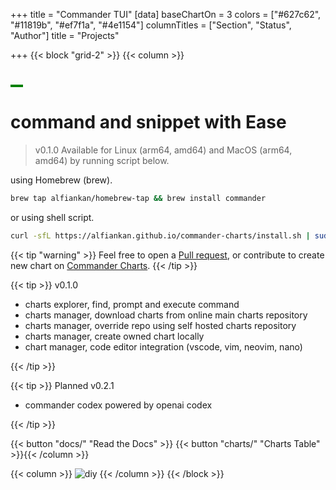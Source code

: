 +++
title = "Commander TUI"
[data]
baseChartOn = 3
colors = ["#627c62", "#11819b", "#ef7f1a", "#4e1154"]
columnTitles = ["Section", "Status", "Author"]
title = "Projects"

+++
{{< block "grid-2" >}}
{{< column >}}


<h1 style="background-color:green;max-width: fit-content;padding:2px;padding-right:10px; padding-left:10px;" id="anima"></h1>
<h1>command and snippet with <b>Ease</b></h1>

<script>
document.addEventListener('DOMContentLoaded',function(event){
  // array with texts to type in typewriter
  var dataText = [ "> create", "> run", "> share"];
  
  // type one text in the typwriter
  // keeps calling itself until the text is finished
  function typeWriter(text, i, fnCallback) {
    // chekc if text isn't finished yet
    if (i < (text.length)) {
      // add next character to h1
     document.getElementById("anima").innerHTML = text.substring(0, i+1) +'<span aria-hidden="true"></span>';

      // wait for a while and call this function again for next character
      setTimeout(function() {
        typeWriter(text, i + 1, fnCallback)
      }, 100);
    }
    // text finished, call callback if there is a callback function
    else if (typeof fnCallback == 'function') {
      // call callback after timeout
      setTimeout(fnCallback, 1000);
    }
  }
  // start a typewriter animation for a text in the dataText array
   function StartTextAnimation(i) {
     if (typeof dataText[i] == 'undefined'){
        setTimeout(function() {
          StartTextAnimation(0);
        }, 2000);
     }
     // check if dataText[i] exists
    if (i < dataText[i].length) {
      // text exists! start typewriter animation
     typeWriter(dataText[i], 0, function(){
       // after callback (and whole text has been animated), start next text
       StartTextAnimation(i + 1);
     });
    }
  }
  // start the text animation
  StartTextAnimation(0);
});
</script>

> v0.1.0 Available for Linux (arm64, amd64) and MacOS (arm64, amd64) by running script below.

using Homebrew (brew).

```bash
brew tap alfiankan/homebrew-tap && brew install commander
```
or using shell script.

```bash
curl -sfL https://alfiankan.github.io/commander-charts/install.sh | sudo sh -
```



{{< tip "warning" >}}
Feel free to open a [Pull request](https://github.com/alfiankan/commander/pulls), or contribute to create new chart on [Commander Charts](https://github.com/alfiankan/commander-charts/pulls). {{< /tip >}}

{{< tip >}}
v0.1.0
- charts explorer, find, prompt and execute command
- charts manager, download charts from online main charts repository
- charts manager, override repo using self hosted charts repository
- charts manager, create owned chart locally
- chart manager, code editor integration (vscode, vim, neovim, nano)

{{< /tip >}}

{{< tip >}}
Planned v0.2.1
- commander codex powered by openai codex

{{< /tip >}}



{{< button "docs/" "Read the Docs" >}}
{{< button "charts/" "Charts Table" >}}{{< /column >}}


{{< column >}}
![diy](/images/cmdr-ads.gif)
{{< /column >}}
{{< /block >}}
